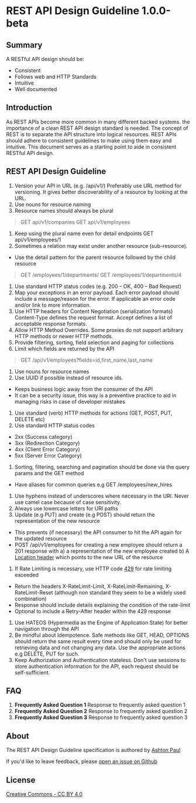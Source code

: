# REST API Design Guideline 1.0.0-beta

## Summary
A RESTful API design should be:
- Consistent
- Follows web and HTTP Standards
- Intuitive
- Well documented

## Introduction
As REST APIs become more common in many different backed systems.  the importance of a clean REST API design standard is needed. The concept of REST is to separate the API structure into logical resources. REST APIs should adhere to consistent guidelines to make using them easy and intuitive. This document serves as a starting point to aide in consistent RESTful API design.

## REST API Design Guideline 

1. Version your API in URL (e.g. /api/v1/) Preferably use URL method for versioning. It gives better discoverability of a resource by looking at the URL.
1. Use nouns for resource naming
1.  Resource names should always be plural
> GET api/v1/companies
> GET api/v1/employees
1. Keep using the plural name even for detail endpoints
  GET api/v1/employees/1
1. Sometimes a relation may exist under another resource (sub-resource). 
 - Use the detail pattern for the parent resource followed by the child resource
> GET /employees/1/departments/
> GET /employees/1/departments/4  
1. Use standard HTTP status codes (e.g. 200 – OK, 400 – Bad Request)
1. Map your exceptions in an error payload. Each error payload should include a message/reason for the error. If applicable an error code and/or link to more information.
1. Use HTTP headers for Content Negotiation (serialization formats)
Content-Type defines the request format.
Accept defines a list of acceptable response formats.
1. Allow HTTP Method Overrides. Some proxies do not support arbitrary HTTP methods or newer HTTP methods.
1. Provide filtering, sorting, field selection and paging for collections
1. Limit which fields are returned by the API
> GET /api/v1/employees?fields=id,first_name,last_name
1. Use nouns for resource names
1. Use UUID if possible instead of resource ids.
- Keeps business logic away from the consumer of the API
- It can be a security issue, this way is a preventive practice to aid in managing risks in case of developer mistakes 
1. Use standard (verb) HTTP methods for actions (GET, POST, PUT, DELETE etc)
1. Use standard HTTP status codes 
- 2xx (Success category)
- 3xx (Redirection Category)
- 4xx (Client Error Category)
- 5xx (Server Error Category)
1. Sorting, filtering, searching and pagination should be done via the query params and the GET method
- Have aliases for common queries e.g GET /employees/new_hires
1. Use hyphens instead of underscores where necessary in the URI. Never use camel case because of case sensitivity.
1. Always use lowercase letters for URI paths
1. Update (e.g PUT) and create (e.g POST) should return the representation of the new resource
- This prevents (if necessary) the API consumer to hit the API again for the updated resource
- POST /api/v1/employees for creating a new employee should return a 201 response with
  a) a representation of the new employee created
  b) A [Location header](https://www.w3.org/Protocols/rfc2616/rfc2616-sec14.html#sec14.30) which points to the new URL of the resource
1. If Rate Limiting is necessary, use HTTP code [429](https://tools.ietf.org/html/rfc6585#section-4) for rate limiting exceeded
- Return the headers X-RateLimit-Limit, X-RateLimit-Remaining, X-RateLimit-Reset (although non standard they seem to be a widely used combination)
- Response should include details explaining the condition of the rate-limit
- Optional to include a Retry-After header within the 429 response
1. Use HATEOS (Hypermedia as the Engine of Application State) for better navigation through the API
1. Be mindful about Idempotence. Safe methods like GET, HEAD, OPTIONS should return the same result every time and should only be used for retrieving data and not changing any data. Use the appropriate actions e.g DELETE, PUT for such.
1. Keep Authorization and Authentication stateless. Don't use sessions to store authentication information for the API, each request should be self-sufficient.

## FAQ
1. **Frequently Asked Question 1**
Response to frequently asked question 1
1. **Frequently Asked Question 2**
Response to frequently asked question 2
1. **Frequently Asked Question 3**
Response to frequently asked question 3

## About
The REST API Design Guideline specification is authored by [Ashton Paul](https://ashtonpaul.com)

If you'd like to leave feedback, please [open an issue on Github](https://github.com/jusdev)

## License
[Creative Commons - CC BY 4.0](https://creativecommons.org/licenses/by/4.0/)
